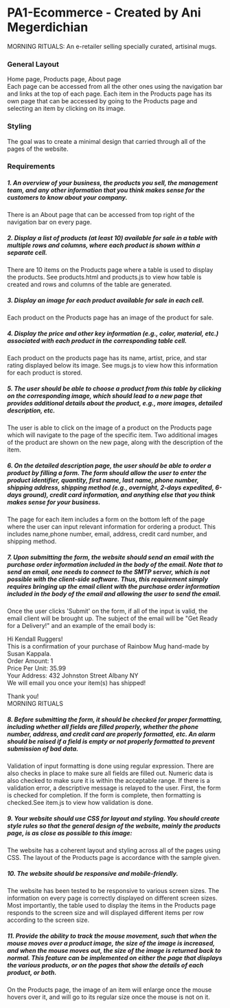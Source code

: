 # PA1-Ecommerce - Created by Ani Megerdichian
MORNING RITUALS: An e-retailer selling specially curated, artisinal mugs.
### General Layout
Home page, Products page, About page</br>
Each page can be accessed from all the other ones using the navigation bar and links at the top of each page.
Each item in the Products page has its own page that can be accessed by going to the Products page and selecting an item by clicking on its image.
### Styling
The goal was to create a minimal design that carried through all of the pages of the website.
### Requirements
##### 1. An overview of your business, the products you sell, the management team, and any other information that you think makes sense for the customers to know about your company. 
There is an About page that can be accessed from top right of the navigation bar on every page.
##### 2. Display a list of products (at least 10) available for sale in a table with multiple rows and columns, where each product is shown within a separate cell.
There are 10 items on the Products page where a table is used to display the products. See products.html and products.js to view how table is created and rows and columns of the table are generated.
##### 3. Display an image for each product available for sale in each cell.
Each product on the Products page has an image of the product for sale.
##### 4. Display the price and other key information (e.g., color, material, etc.) associated with each product in the corresponding table cell.
Each product on the products page has its name, artist, price, and star rating displayed below its image. See mugs.js to view how this information for each product is stored.
##### 5. The user should be able to choose a product from this table by clicking on the corresponding image, which should lead to a new page that provides additional details about the product, e.g., more images, detailed description, etc. 
The user is able to click on the image of a product on the Products page which will navigate to the page of the specific item. Two additional images of the product are shown on the new page, along with the description of the item.
##### 6. On the detailed description page, the user should be able to order a product by filling a form. The form should allow the user to enter the product identifier, quantity, first name, last name, phone number, shipping address, shipping method (e.g., overnight, 2-days expedited, 6-days ground), credit card information, and anything else that you think makes sense for your business.
The page for each item includes a form on the bottom left of the page where the user can input relevant information for ordering a product. This includes name,phone number, email, address, credit card number, and shipping method.
##### 7. Upon submitting the form, the website should send an email with the purchase order information included in the body of the email. Note that to send an email, one needs to connect to the SMTP server, which is not possible with the client-side software. Thus, this requirement simply requires bringing up the email client with the purchase order information included in the body of the email and allowing the user to send the email. 
Once the user clicks 'Submit' on the form, if all of the input is valid, the email client will be brought up. The subject of the email will be "Get Ready for a Delivery!" and an example of the email body is:

Hi Kendall Ruggers!<br />
This is a confirmation of your purchase of Rainbow Mug hand-made by Susan Kappala.<br />
Order Amount: 1<br />
Price Per Unit: 35.99<br />
Your Address: 432 Johnston Street Albany NY<br />
We will email you once your item(s) has shipped!<br />

Thank you!<br />
MORNING RITUALS<br />
##### 8. Before submitting the form, it should be checked for proper formatting, including whether all fields are filled properly, whether the phone number, address, and credit card are properly formatted, etc. An alarm should be raised if a field is empty or not properly formatted to prevent submission of bad data. 
Validation of input formatting is done using regular expression. There are also checks in place to make sure all fields are filled out. Numeric data is also checked to make sure it is within the acceptable range. If there is a validation error, a descriptive message is relayed to the user. First, the form is checked for completion. If the form is complete, then formatting is checked.See item.js to view how validation is done.
##### 9. Your website should use CSS for layout and styling. You should create style rules so that the general design of the website, mainly the products page, is as close as possible to this image:
The website has a coherent layout and styling across all of the pages using CSS. The layout of the Products page is accordance with the sample given.
##### 10. The website should be responsive and mobile-friendly.
The website has been tested to be responsive to various screen sizes. The information on every page is correctly displayed on different screen sizes. Most importantly, the table used to display the items in the Products page responds to the screen size and will displayed different items per row according to the screen size.
##### 11. Provide the ability to track the mouse movement, such that when the mouse moves over a product image, the size of the image is increased, and when the mouse moves out, the size of the image is returned back to normal. This feature can be implemented on either the page that displays the various products, or on the pages that show the details of each product, or both.
On the Products page, the image of an item will enlarge once the mouse hovers over it, and will go to its regular size once the mouse is not on it.
